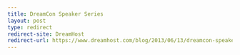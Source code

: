 ```yaml
---
title: DreamCon Speaker Series
layout: post
type: redirect
redirect-site: DreamHost
redirect-url: https://www.dreamhost.com/blog/2013/06/13/dreamcon-speaker-series-10-matt-felten/
---
```

